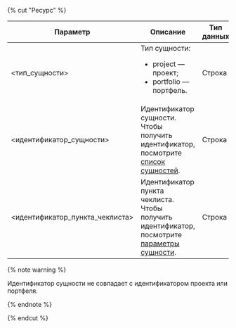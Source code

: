 {% cut "Ресурс" %}

Параметр | Описание | Тип данных
-------- | -------- | ----------
\<тип_сущности> |Тип сущности:<ul><li>project — проект;</li><li>portfolio — портфель.</li></ul>| Строка
\<идентификатор_сущности> | Идентификатор сущности. Чтобы получить идентификатор, посмотрите [список сущностей](../../../tracker/concepts/entities/search-entities.md). | Строка
\<идентификатор_пункта_чеклиста> | Идентификатор пункта чеклиста. Чтобы получить идентификатор, посмотрите [параметры сущности](../../../tracker/concepts/entities/get-entity.md). | Строка

{% note warning %}

Идентификатор сущности не совпадает с идентификатором проекта или портфеля.

{% endnote %}

{% endcut %}
